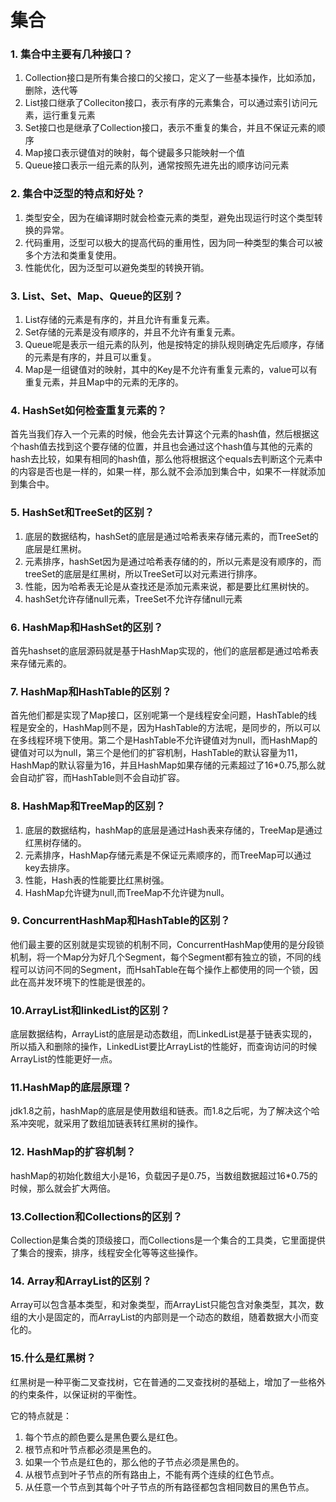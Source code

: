 # 集合

### 1. 集合中主要有几种接口？

1. Collection接口是所有集合接口的父接口，定义了一些基本操作，比如添加，删除，迭代等
2. List接口继承了Colleciton接口，表示有序的元素集合，可以通过索引访问元素，运行重复元素
3. Set接口也是继承了Collection接口，表示不重复的集合，并且不保证元素的顺序
4. Map接口表示键值对的映射，每个键最多只能映射一个值
5. Queue接口表示一组元素的队列，通常按照先进先出的顺序访问元素

### 2. 集合中泛型的特点和好处？

1. 类型安全，因为在编译期时就会检查元素的类型，避免出现运行时这个类型转换的异常。
2. 代码重用，泛型可以极大的提高代码的重用性，因为同一种类型的集合可以被多个方法和类重复使用。
3. 性能优化，因为泛型可以避免类型的转换开销。

### 3. List、Set、Map、Queue的区别？

1. List存储的元素是有序的，并且允许有重复元素。
2. Set存储的元素是没有顺序的，并且不允许有重复元素。
3. Queue呢是表示一组元素的队列，他是按特定的排队规则确定先后顺序，存储的元素是有序的，并且可以重复。
4. Map是一组键值对的映射，其中的Key是不允许有重复元素的，value可以有重复元素，并且Map中的元素的无序的。

### 4. HashSet如何检查重复元素的？

首先当我们存入一个元素的时候，他会先去计算这个元素的hash值，然后根据这个hash值去找到这个要存储的位置，并且也会通过这个hash值与其他的元素的hash去比较，如果有相同的hash值，那么他将根据这个equals去判断这个元素中的内容是否也是一样的，如果一样，那么就不会添加到集合中，如果不一样就添加到集合中。

### 5. HashSet和TreeSet的区别？

1. 底层的数据结构，hashSet的底层是通过哈希表来存储元素的，而TreeSet的底层是红黑树。
2. 元素排序，hashSet因为是通过哈希表存储的的，所以元素是没有顺序的，而treeSet的底层是红黑树，所以TreeSet可以对元素进行排序。
3. 性能，因为哈希表无论是从查找还是添加元素来说，都是要比红黑树快的。
4. hashSet允许存储null元素，TreeSet不允许存储null元素

### 6. HashMap和HashSet的区别？

首先hashset的底层源码就是基于HashMap实现的，他们的底层都是通过哈希表来存储元素的。

### 7. HashMap和HashTable的区别？

首先他们都是实现了Map接口，区别呢第一个是线程安全问题，HashTable的线程是安全的，HashMap则不是，因为HashTable的方法呢，是同步的，所以可以在多线程环境下使用。第二个是HashTable不允许键值对为null，而HashMap的键值对可以为null，第三个是他们的扩容机制，HashTable的默认容量为11，HashMap的默认容量为16，并且HashMap如果存储的元素超过了16*0.75,那么就会自动扩容，而HashTable则不会自动扩容。

### 8. HashMap和TreeMap的区别？

1. 底层的数据结构，hashMap的底层是通过Hash表来存储的，TreeMap是通过红黑树存储的。
2. 元素排序，HashMap存储元素是不保证元素顺序的，而TreeMap可以通过key去排序。
3. 性能，Hash表的性能要比红黑树强。
4. HashMap允许键为null,而TreeMap不允许键为null。

### 9. ConcurrentHashMap和HashTable的区别？

他们最主要的区别就是实现锁的机制不同，ConcurrentHashMap使用的是分段锁机制，将一个Map分为好几个Segment，每个Segment都有独立的锁，不同的线程可以访问不同的Segment，而HsahTable在每个操作上都使用的同一个锁，因此在高并发环境下的性能是很差的。

### 10.ArrayList和linkedList的区别？

底层数据结构，ArrayList的底层是动态数组，而LinkedList是基于链表实现的，所以插入和删除的操作，LinkedList要比ArrayList的性能好，而查询访问的时候ArrayList的性能更好一点。

### 11.HashMap的底层原理？

jdk1.8之前，hashMap的底层是使用数组和链表。而1.8之后呢，为了解决这个哈系冲突呢，就采用了数组加链表转红黑树的操作。

### 12. HashMap的扩容机制？

hashMap的初始化数组大小是16，负载因子是0.75，当数组数据超过16*0.75的时候，那么就会扩大两倍。

### 13.Collection和Collections的区别？

Collection是集合类的顶级接口，而Collections是一个集合的工具类，它里面提供了集合的搜索，排序，线程安全化等等这些操作。

### 14. Array和ArrayList的区别？

Array可以包含基本类型，和对象类型，而ArrayList只能包含对象类型，其次，数组的大小是固定的，而ArrayList的内部则是一个动态的数组，随着数据大小而变化的。

### 15.什么是红黑树？

红黑树是一种平衡二叉查找树，它在普通的二叉查找树的基础上，增加了一些格外的约束条件，以保证树的平衡性。

它的特点就是：

1. 每个节点的颜色要么是黑色要么是红色。
2. 根节点和叶节点都必须是黑色的。
3. 如果一个节点是红色的，那么他的子节点必须是黑色的。
4. 从根节点到叶子节点的所有路由上，不能有两个连续的红色节点。
5. 从任意一个节点到其每个叶子节点的所有路径都包含相同数目的黑色节点。